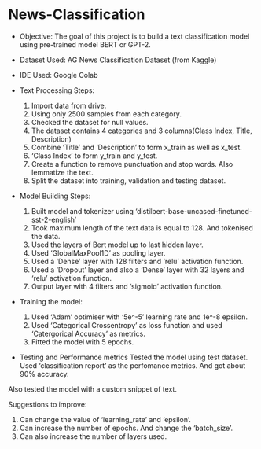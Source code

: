 # News-Classification

- Objective: The goal of this project is to build a text classification model using pre-trained model BERT or  GPT-2.
- Dataset Used: AG News Classification Dataset (from Kaggle)
- IDE Used: Google Colab
- Text Processing Steps: 
    1. Import data from drive. 
    2. Using only 2500 samples from each category.
    3. Checked the dataset for null values.
    4. The dataset contains 4 categories and 3 columns(Class Index, Title, Description)
    5. Combine ‘Title’ and ‘Description’ to form x_train as well as x_test.
    6. ‘Class Index’ to form y_train and y_test.
    7. Create a function to remove punctuation and stop words. Also lemmatize the text.
    8. Split the dataset into training, validation and testing dataset.

- Model Building Steps:
    1. Built model and tokenizer using ‘distilbert-base-uncased-finetuned-sst-2-english’
    2. Took maximum length of the text data is equal to 128. And tokenised the data.
    3. Used the layers of Bert model up to last hidden layer.
    4. Used ‘GlobalMaxPool1D’ as pooling layer.
    5. Used a ‘Dense’ layer with 128 filters and ‘relu’  activation function.
    6. Used a ‘Dropout’ layer  and also a ‘Dense’ layer with 32 layers and ‘relu’ activation function.
    7. Output layer with 4 filters and ‘sigmoid’ activation function.

- Training the model:
    1. Used ‘Adam’ optimiser with ‘5e^-5’ learning rate and 1e^-8 epsilon.
    2. Used ‘Categorical Crossentropy’  as loss function and used ‘Catergorical Accuracy’ as metrics.
    3. Fitted the model with 5 epochs.

- Testing and Performance metrics
Tested the model using test dataset. Used ‘classification report’ as the perfomance metrics. And got about 90% accuracy.

Also tested the model with a custom snippet of text.

Suggestions to improve:
1. Can change the value of  ‘learning_rate’  and ‘epsilon’.
2. Can increase the number of epochs. And change the ‘batch_size’.
3. Can  also increase the number of layers used.
